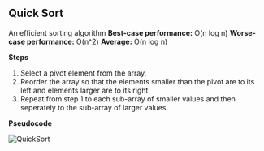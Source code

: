 ## Quick Sort
An efficient sorting algorithm
**Best-case performance:** O(n log n)
**Worse-case performance:** O(n^2)
**Average:** O(n log n)

**Steps**
1. Select a pivot element from the array.
2. Reorder the array so that the elements smaller than the pivot are to its left and elements larger are to its right.
3. Repeat from step 1 to each sub-array of smaller values and then seperately to the sub-array of larger values.

**Pseudocode**

![QuickSort](https://upload.wikimedia.org/wikipedia/commons/a/af/Quicksort-diagram.svg)

